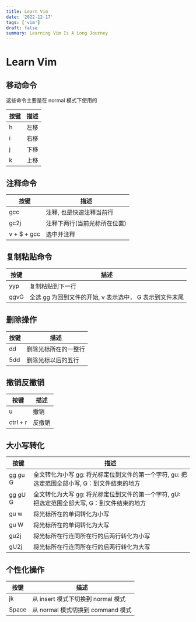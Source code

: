 ```yaml
---
title: Learn Vim
date: '2022-12-17'
tags: ['vim']
draft: false
summary: Learning Vim Is A Long Journey
---
```


# Learn Vim

## 移动命令

这些命令主要是在 normal 模式下使用的

| 按键 | 描述 |
| ---- | ---- |
| h    | 左移 |
| i    | 右移 |
| j    | 下移 |
| k    | 上移 |

## 注释命令

| 按键        | 描述                         |
| ----------- | ---------------------------- |
| gcc         | 注释, 也是快速注释当前行     |
| gc2j        | 注释下两行(当前光标所在位置) |
| v + $ + gcc | 选中并注释                   |

## 复制粘贴命令

| 按键 | 描述                                                    |
| ---- | ------------------------------------------------------- |
| yyp  | 复制粘贴到下一行                                        |
| ggvG | 全选 gg 为回到文件的开始, v 表示选中， G 表示到文件末尾 |

## 删除操作

| 按键 | 描述                 |
| ---- | -------------------- |
| dd   | 删除光标所在的一整行 |
| 5dd  | 删除光标以后的五行   |

## 撤销反撤销

| 按键     | 描述   |
| -------- | ------ |
| u        | 撤销   |
| ctrl + r | 反撤销 |

## 大小写转化

| 按键    | 描述                                                                                         |
| ------- | -------------------------------------------------------------------------------------------- |
| gg gu G | 全文转化为小写 gg: 将光标定位到文件的第一个字符, gu: 把选定范围全部小写, G：到文件结束的地方 |
| gg gU G | 全文转化为大写 gg: 将光标定位到文件的第一个字符, gU: 把选定范围全部大写, G：到文件结束的地方 |
| gu w    | 将光标所在的单词转化为小写                                                                   |
| gu W    | 将光标所在的单词转化为大写                                                                   |
| gu2j    | 将光标所在行连同所在行的后两行转化为小写                                                     |
| gU2j    | 将光标所在行连同所在行的后两行转化为大写                                                     |

## 个性化操作

| 按键  | 描述                               |
| ----- | ---------------------------------- |
| jk    | 从 insert 模式下切换到 normal 模式 |
| Space | 从 normal 模式切换到 command 模式  |
